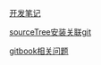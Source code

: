 [开发笔记](./开发笔记/开发笔记.md)

[sourceTree安装关联git](./sourceTree安装关联git.md)

[gitbook相关问题](./gitbook相关问题.md)



